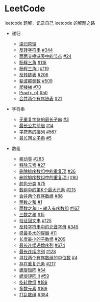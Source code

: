 # LeetCode

leetcode 题解，记录自己 leetcode 的解题之路

+ 递归
  + [递归原理](./docs/guide/recursion//principle.md)
  + [反转字符串](./docs/guide/recursion//print-reverse.md) [#344](https://leetcode-cn.com/problems/reverse-string/)
  + [两两交换链表中的节点](./docs/guide/recursion//swap-pairs.md) [#24](https://leetcode-cn.com/problems/swap-nodes-in-pairs/)
  + [杨辉三角](./docs/guide/recursion//triangle.md) [#118](https://leetcode-cn.com/problems/pascals-triangle/)
  + [杨辉三角II](./docs/guide/recursion//triangle2.md) [#119](https://leetcode-cn.com/problems/pascals-triangle-ii/)
  + [反转链表](./docs/guide/recursion//reverse-list.md) [#206](https://leetcode-cn.com/problems/reverse-linked-list/)
  + [斐波那契数](./docs/guide/recursion//fibonacci.md) [#509](https://leetcode-cn.com/problems/fibonacci-number/)
  + [爬楼梯](./docs/guide/recursion//climb-stairs.md) [#70](https://leetcode-cn.com/problems/climbing-stairs/)
  + [Pow(x, n)](./docs/guide/recursion//pow.md) [#50](https://leetcode-cn.com/problems/powx-n/)
  + [合并两个有序链表](./docs/guide/recursion//merge-two-lists.md) [#21](https://leetcode-cn.com/problems/merge-two-sorted-lists/)

+ 字符串
  + [无重复字符的最长子串](./docs/guide/string/longest-substring-without-repeating-characters.md) [#3](https://leetcode-cn.com/problems/longest-substring-without-repeating-characters/)
  + [最长公共前缀](./docs/guide/string/longest-common-prefix.md) [#14](https://leetcode-cn.com/problems/longest-common-prefix/)
  + [字符串的排列](./docs/guide/string/permutation-in-string.md) [#567](https://leetcode-cn.com/problems/permutation-in-string/)
  + [最长回文子串](./docs/guide/string/longest-palindromic-substring) [#5](https://leetcode-cn.com/problems/longest-palindromic-substring/)

+ 数组
  + [移动零](./docs/guide/array/move-zeroes.md) [#283](https://leetcode-cn.com/problems/move-zeroes/)
  + [移除元素](./docs/guide/array/remove-element.md) [#27](https://leetcode-cn.com/problems/remove-element/)
  + [删除排序数组中的重复项](./docs/guide/array/remove-duplicates.md) [#26](https://leetcode-cn.com/problems/remove-duplicates-from-sorted-array/)
  + [删除排序数组中的重复项II](./docs/guide/array/remove-duplicates2.md) [#80](https://leetcode-cn.com/problems/remove-duplicates-from-sorted-array-ii/)
  + [颜色分类](./docs/guide/array/sort-colors.md) [#75](https://leetcode-cn.com/problems/sort-colors/)
  + [数组中的第K个最大元素](./docs/guide/array/find-kth-largest.md) [#215](https://leetcode-cn.com/problems/kth-largest-element-in-an-array/)
  + [合并两个有序数组](./docs/guide/array/merge-sorted-array.md) [#88](https://leetcode-cn.com/problems/merge-sorted-array/)
  + [两数之和](./docs/guide/array/two-sum.md) [#1](https://leetcode-cn.com/problems/two-sum/)
  + [两数之和II - 输入有序数组](./docs/guide/array/two-sum2.md) [#167](https://leetcode-cn.com/problems/two-sum-ii-input-array-is-sorted/)
  + [三数之和](./docs/guide/array/three-sum.md) [#15](https://leetcode-cn.com/problems/3sum/)
  + [验证回文串](./docs/guide/array/is-palindrome.md) [#125](https://leetcode-cn.com/problems/valid-palindrome/)
  + [反转字符串中的元音字母](./docs/guide/array/reverse-vowels.md) [#345](https://leetcode-cn.com/problems/reverse-vowels-of-a-string/)
  + [盛最多水的容器](./docs/guide/array/container-with-most-water.md) [#11](https://leetcode-cn.com/problems/container-with-most-water/)
  + [长度最小的子数组](./docs/guide/array/min-sub-array-len.md) [#209](https://leetcode-cn.com/problems/minimum-size-subarray-sum/)
  + [最长连续递增序列](./docs/guide/array/find-length-of-lcis.md) [#674](https://leetcode-cn.com/problems/longest-continuous-increasing-subsequence/)
  + [最长连续序列](./docs/guide/array/longest-consecutive.md) [#128](https://leetcode-cn.com/problems/longest-consecutive-sequence/)
  + [寻找两个有序数组的中位数](./docs/guide/array/find-median-sorted-arrays.md) [#4](https://leetcode-cn.com/problems/median-of-two-sorted-arrays/)
  + [存在重复元素](./docs/guide/array/contains-duplicate.md) [#217](https://leetcode-cn.com/problems/contains-duplicate/)
  + [螺旋矩阵](./docs/guide/array/spiral-matrix.md) [#54](https://leetcode-cn.com/problems/spiral-matrix/)
  + [螺旋矩阵 II](./docs/guide/array/spiral-matrix2.md) [#59](https://leetcode-cn.com/problems/spiral-matrix-ii/)
  + [旋转数组](./docs/guide/array/rotate-array.md) [#189](https://leetcode-cn.com/problems/rotate-array/)
  + [多数元素](./docs/guide/array/majority-element.md) [#169](https://leetcode-cn.com/problems/majority-element/)
  + [打乱数组](./docs/guide/array/shuffle-an-array.md) [#384](https://leetcode-cn.com/problems/shuffle-an-array/)
